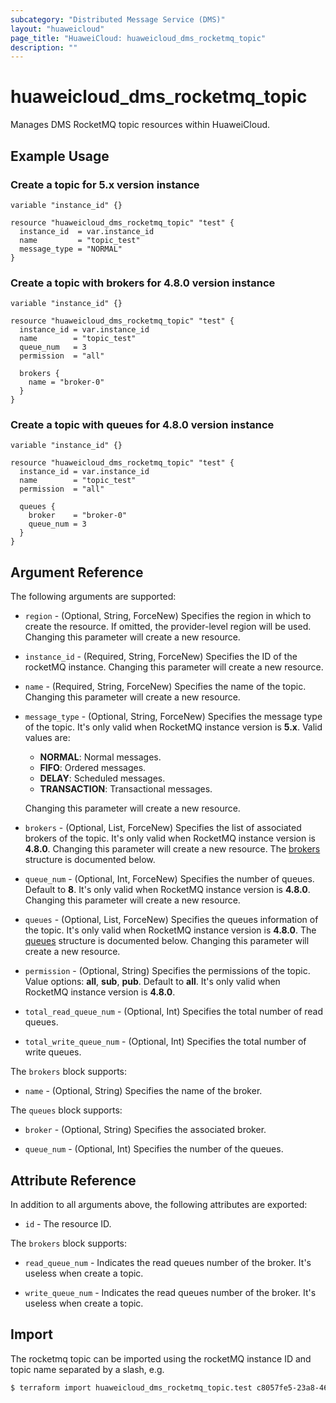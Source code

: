 ```yaml
---
subcategory: "Distributed Message Service (DMS)"
layout: "huaweicloud"
page_title: "HuaweiCloud: huaweicloud_dms_rocketmq_topic"
description: ""
---
```


# huaweicloud_dms_rocketmq_topic

Manages DMS RocketMQ topic resources within HuaweiCloud.

## Example Usage

### Create a topic for 5.x version instance

```hcl
variable "instance_id" {}

resource "huaweicloud_dms_rocketmq_topic" "test" {
  instance_id  = var.instance_id
  name         = "topic_test"
  message_type = "NORMAL"
}
```

### Create a topic with brokers for 4.8.0 version instance

```hcl
variable "instance_id" {}

resource "huaweicloud_dms_rocketmq_topic" "test" {
  instance_id = var.instance_id
  name        = "topic_test"
  queue_num   = 3
  permission  = "all"

  brokers {
    name = "broker-0"
  }
}
```

### Create a topic with queues for 4.8.0 version instance

```hcl
variable "instance_id" {}

resource "huaweicloud_dms_rocketmq_topic" "test" {
  instance_id = var.instance_id
  name        = "topic_test"
  permission  = "all"

  queues {
    broker    = "broker-0"
    queue_num = 3
  }
}
```

## Argument Reference

The following arguments are supported:

* `region` - (Optional, String, ForceNew) Specifies the region in which to create the resource.
  If omitted, the provider-level region will be used. Changing this parameter will create a new resource.

* `instance_id` - (Required, String, ForceNew) Specifies the ID of the rocketMQ instance.
  Changing this parameter will create a new resource.

* `name` - (Required, String, ForceNew) Specifies the name of the topic.
  Changing this parameter will create a new resource.

* `message_type` - (Optional, String, ForceNew) Specifies the message type of the topic.
  It's only valid when RocketMQ instance version is **5.x**. Valid values are:
  + **NORMAL**: Normal messages.
  + **FIFO**: Ordered messages.
  + **DELAY**: Scheduled messages.
  + **TRANSACTION**: Transactional messages.

  Changing this parameter will create a new resource.

* `brokers` - (Optional, List, ForceNew) Specifies the list of associated brokers of the topic.
  It's only valid when RocketMQ instance version is **4.8.0**.
  Changing this parameter will create a new resource.
  The [brokers](#DmsRocketMQTopic_BrokerRef) structure is documented below.

* `queue_num` - (Optional, Int, ForceNew) Specifies the number of queues. Default to **8**.
  It's only valid when RocketMQ instance version is **4.8.0**.
  Changing this parameter will create a new resource.

* `queues` - (Optional, List, ForceNew) Specifies the queues information of the topic.
  It's only valid when RocketMQ instance version is **4.8.0**.
  The [queues](#DmsRocketMQTopic_QueueRef) structure is documented below.
  Changing this parameter will create a new resource.

* `permission` - (Optional, String) Specifies the permissions of the topic.
  Value options: **all**, **sub**, **pub**. Default to **all**.
  It's only valid when RocketMQ instance version is **4.8.0**.

* `total_read_queue_num` - (Optional, Int) Specifies the total number of read queues.

* `total_write_queue_num` - (Optional, Int) Specifies the total number of write queues.

<a name="DmsRocketMQTopic_BrokerRef"></a>
The `brokers` block supports:

* `name` - (Optional, String) Specifies the name of the broker.

<a name="DmsRocketMQTopic_QueueRef"></a>
The `queues` block supports:

* `broker` - (Optional, String) Specifies the associated broker.

* `queue_num` - (Optional, Int) Specifies the number of the queues.

## Attribute Reference

In addition to all arguments above, the following attributes are exported:

* `id` - The resource ID.

<a name="DmsRocketMQTopic_BrokerRef"></a>
  The `brokers` block supports:

* `read_queue_num` - Indicates the read queues number of the broker. It's useless when create a topic.

* `write_queue_num` - Indicates the read queues number of the broker. It's useless when create a topic.

## Import

The rocketmq topic can be imported using the rocketMQ instance ID and topic name separated by a slash, e.g.

```bash
$ terraform import huaweicloud_dms_rocketmq_topic.test c8057fe5-23a8-46ef-ad83-c0055b4e0c5c/topic_1
```
